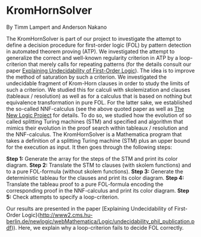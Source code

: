 KromHornSolver
==============

By Timm Lampert and Anderson Nakano

The KromHornSolver is part of our project to investigate the attempt to define a decision procedure for first-order logic (FOL) by pattern detection in automated theorem proving (ATP). We investigated the attempt to generalize the correct and well-known regularity criterion in ATP by a loop-criterion that merely calls for repeating patterns (for the details consult our paper [Explaining Undecidability of First-Order Logic](http://www2.cms.hu-berlin.de/newlogic/webMathematica/Logic/undecidability_phil_publication.pdf)). The idea is to improve the method of saturation by such a criterion. We investigated the undecidable fragment of Krom-Horn clauses in order to study the limits of such a criterion. We studied this for calculi with skolemization and clauses (tableaux / resolution) as well as for a calculus that is based on nothing but equivalence transformation in pure FOL. For the latter sake, we established the so-called NNF-calculus (see the above quoted paper as well as 
[The New Logic Project](http://www2.cms.hu-berlin.de/newlogic/webMathematica/Logic/introduction.jsp) for details. To do so, we studied how the evolution of so called splitting Turing machines (STM) and specified and algorithm that mimics their evolution in the proof search within tableaux / resolution and the NNF-calculus. The KromHornSolver is a Mathematica program that takes a definition of a splitting Turing machine (STM) plus an upper bound for the execution as input. It then goes through the following steps:

**Step 1:** Generate the array for the steps of the STM and print its color diagram.
**Step 2:** Translate the STM to clauses (with skolem functions) and to a pure FOL-formula (without skolem functions).
**Step 3:** Generate the deterministic tableau for the clauses and print its color diagram.
**Step 4:** Translate the tableau proof to a pure FOL-formula encoding the corresponding proof in the NNF-calculus and print its color diagram.
**Step 5:** Check attempts to specify a loop-criterion.

Our results are presented in the paper [Explaining Undecidability of First-Order Logic}(http://www2.cms.hu-berlin.de/newlogic/webMathematica/Logic/undecidability_phil_publication.pdf)). Here, we explain why a loop-criterion fails to decide FOL correctly.

